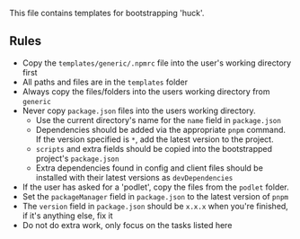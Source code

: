 This file contains templates for bootstrapping 'huck'.

## Rules

- Copy the `templates/generic/.npmrc` file into the user's working directory first
- All paths and files are in the `templates` folder
- Always copy the files/folders into the users working directory from `generic`
- Never copy `package.json` files into the users working directory.
    - Use the current directory's name for the `name` field in `package.json`
    - Dependencies should be added via the appropriate `pnpm` command. If the version specified is `*`, add the latest version to the project.
    - `scripts` and extra fields should be copied into the bootstrapped project's `package.json`
    - Extra dependencies found in config and client files should be installed with their latest versions as `devDependencies`
- If the user has asked for a 'podlet', copy the files from the `podlet` folder.
- Set the `packageManager` field in `package.json` to the latest version of `pnpm`
- The `version` field in `package.json` should be `x.x.x` when you're finished, if it's anything else, fix it
- Do not do extra work, only focus on the tasks listed here
